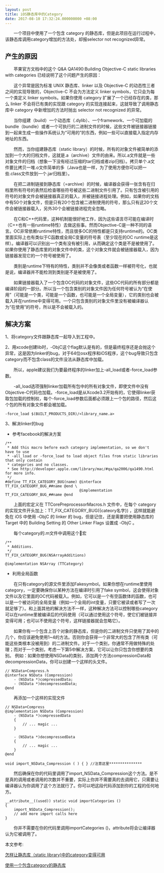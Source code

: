 ```yaml
---
layout: post
title: iOS静态库中的Category
date: 2017-08-10 17:32:24.000000000 +08:00
---
```



&emsp;&emsp;一个项目中使用了一个包含 category 的静态库，但是此项目在运行过程中，该静态库调用category增加的方法处，却报selector not recognized异常。

产生的原因
---

&emsp;&emsp;苹果官方文档中的这个 Q&A QA1490:Building Objective-C static libraries with categories 已经说明了这个问题产生的原因：

&emsp;&emsp;这个异常是因为标准 UNIX 静态库、linker 以及 Objective-C 的动态性三者之间的实现导致的，Objective-C 不会为方法定义 linker symbols，它只会为每一个类定义 linker symbols。如果你使用 category 扩展了一个已经存在的类，那么 linker 不会将已有类的实现跟 category 的实现连接起来，这就导致了调用静态库中 category 中新增加的方法时抛出 selector not recognized 的异常。

&emsp;&emsp;当你组建（build）一个动态库（.dylib）、一个framework、一个可加载的bundle（bundle）或者一个可执行的二进制文件的时候，这些文件被链接器链接到一起来生成一些操作系统认为“可用的”的东西，例如一些可以直接载入指定内存地址的东西。
       
&emsp;&emsp;然而，当你组建静态库（static library）的时候，所有的对象文件被简单的添加到一个大的归档文件，这就是.a（archive）文件的由来。所以.a文件就是一些对象文件的归档（想象一下没有经过压缩的tar归档或者zip归档）。拷贝单个.a文件要比拷贝一堆.o文件简单的多（Java也是一样，为了使用方便你可以把一些.class文件放到一个.jar归档里）。
       
&emsp;&emsp;在把二进制链接到静态库（=archive）的时候，编译器会获得一张含有在归档里所有符号的表然后检查哪些符号被这些二进制文件引用了。只有包含被引用的符号的对象文件会被链接器真正的载入，并被链接进程处理。例如，如果你的文档中有50个对象文件，但是只有20个包含被二进制使用的符号，那么只有这20个文件会被链接器载入，另外30个会被链接进程完全忽略。
       
&emsp;&emsp;在C和C++代码里，这种机制能很好地工作，因为这些语言尽可能在编译时（C++也有一些runtime特性）去做这些事。然而Objective-C是一种不同的语言。OC非常依赖runtime特性，而且很多OC的特性都是只支持runtime的。OC类里面实际上也有类似于C函数或全局C变量的符号表（至少现在的OC runtime是这样）。编译器可以识别出一个类有没有被引用，从而确定这个类是不是被使用了。如果你使用了静态库里的对象文件中的类，这个对象文件就会被链接器载入，因为链接器发现它的一个符号被使用了。
       
&emsp;&emsp;类别是runtime下特有的特性，类别并不会像类或者函数一样被符号化，也就是说，编译器并不能检测到类别是不是被使用了。
       
&emsp;&emsp;如果链接器载入了一个包含OC代码的对象文件，这些OC代码的所有部分都是编译阶段的一部分。所以当一个包含类别的对象文件因为任何符号被认为“在使用”（可能是一个类，可能是一个函数，也可能是一个全局变量），它的类别也会被载入并在runtime中变得可用。一个只包含类别的对象文件里没有被编译器认为“在使用”的符号，所以是不会被载入的。

解决方案
---
1、将category文件跟静态库一起导入到工程中。

2、用xcode创建lib时，-ObjC这个flag默认是有的，但是最终程序还是会抛这个异常，这是因为linker的bug，对于64位osx程序和iOS程序，这个bug导致只包含category而不包含class的文件没法从静态库中加载。

&emsp;&emsp;所以，apple建议我们为要最终程序的linker加上-all_load或者-force_load参数。

&emsp;&emsp;-all_load选项强制linker加载所有包中的所有对象文件，即使文件中没有Objective-C代码也加载。-force_load是从Xcode3.2开始有的，它使得linker获取包加载的控制权，每个-force_load参数后面都必须跟上一个包的路径，然后这个包的所有对象文件都会被加载。
```
-force_load $(BUILT_PRODUCTS_DIR)/<library_name.a>
```
3、解决linker的bug

+ 参考facebook的解决方案
```objc
/**
 * Add this macro before each category implementation, so we don't have to use
 * -all_load or -force_load to load object files from static libraries that only contain
 * categories and no classes.
 * See http://developer.apple.com/library/mac/#qa/qa2006/qa1490.html for more info.
 */
#define TT_FIX_CATEGORY_BUG(name) @interface TT_FIX_CATEGORY_BUG_##name @end \
                                  @implementation TT_FIX_CATEGORY_BUG_##name @end

```
&emsp;&emsp;上面的宏定义在 TTCorePreprocessorMacros.h 文件中，在每个 category 的实现文件开头加上：TT_FIX_CATEGORY_BUG({cateory名字}) ，这样就能避免在 iOS 中使用 -ObjC 的 linker 的 bug，但是记住，还是需要把使用静态库的 Target 中的 Building Setting 的 Other Linker Flags 设置成 -ObjC 。

&emsp;&emsp;每个category的.m文件中调用这个宏
```objc
/**
 * Additions.
 */
TT_FIX_CATEGORY_BUG(NSArrayAdditions)

@implementation NSArray (TTCategory)

```

+ 利用全局函数

&emsp;&emsp;在只有category的源文件里添加Fakesymbol。如果你想在runtime里使用category，一定要确保你以某种方法在编译时引用了fake symbol，这会使得对象文件以及它里面的OC代码被载入。例如，它可以是一个有空函数体的函数，也可以是一个被访问的全局变量（例如一个全局的int变量，只要它被读或者写了一次就足够了）。和上面其他的解决方法不一样，这种解决方法可以控制哪些category可以在runtime里被编译后的代码使用（可以通过使用这个符号，使它们被链接并变得可用；也可以不使用这个符号，这样链接器就会忽略它）。
 
&emsp;&emsp;如果你有一个包含上百个对象的静态库，但是你的二进制文件只使用了其中的几个，你应该避免使用1~4的方法。否则你会获得一个非常大的包含了所有类（可能这些类根本没被用到）的二进制文件。对于一个类别，你通常不用做特殊的处理；而对于一个类别，考虑一下第5中解决方案，它可以让你只包含你想要的类别。
例如：如果你想使用NSData的类别，添加两个方法compressionData和decompressionData，你可以创建一个这样的头文件。
```objc
// NSData+Compress.h  
@interface NSData (Compression)  
    - (NSData *)compressedData;  
    - (NSData *)decompressedData;  
@end  
```
&emsp;&emsp;再添加一个这样的实现文件
```objc
// NSData+Compress  
@implementation NSData (Compression)  
    - (NSData *)compressedData   
    {  
        // ... magic ...  
    }  
   
    - (NSData *)decompressedData  
    {  
        // ... magic ...  
    }  
@end  
   
void import_NSData_Compression ( ) { } //注意这里***************  
```
&emsp;&emsp;然后确保在你的代码里调用了import_NSData_Compression这个方法。是不是真的调用或者调用的次数并不重要，实际上你并不需要真的去调用它，只需要让编译器认为你调用了这个方法就行了。你可以吧这段代码添加到你的工程的任何地方。
```objc
__attribute__((used)) static void importCategories ()  
{  
    import_NSData_Compression();  
    // add more import calls here  
}  
```
&emsp;&emsp;你并不需要在你的代码里调用importCategories ()，attribute将会让编译器认为它被调用了。

本文参考:

[怎样让静态库（static library)中的category变得可用](http://blog.csdn.net/sonnefish/article/details/49950825)

[使用一个包含category的静态库](http://zhenby.com/blog/2012/08/13/zai-jing-tai-ku-zhong-shi-yong-category/)
